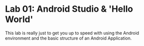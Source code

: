 # Lab 01: Android Studio & 'Hello World'

This lab is really just to get you up to speed with using the Android environment and the basic structure of an Android Application.
